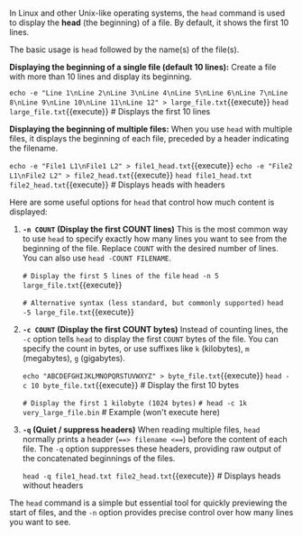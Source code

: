 In Linux and other Unix-like operating systems, the `head` command is used to display the **head** (the beginning) of a file. By default, it shows the first 10 lines.

The basic usage is `head` followed by the name(s) of the file(s).

**Displaying the beginning of a single file (default 10 lines):**
Create a file with more than 10 lines and display its beginning.

`echo -e "Line 1\nLine 2\nLine 3\nLine 4\nLine 5\nLine 6\nLine 7\nLine 8\nLine 9\nLine 10\nLine 11\nLine 12" > large_file.txt`{{execute}}
`head large_file.txt`{{execute}} # Displays the first 10 lines

**Displaying the beginning of multiple files:**
When you use `head` with multiple files, it displays the beginning of each file, preceded by a header indicating the filename.

`echo -e "File1 L1\nFile1 L2" > file1_head.txt`{{execute}}
`echo -e "File2 L1\nFile2 L2" > file2_head.txt`{{execute}}
`head file1_head.txt file2_head.txt`{{execute}} # Displays heads with headers

Here are some useful options for `head` that control how much content is displayed:

1.  **`-n COUNT` (Display the first COUNT lines)**
    This is the most common way to use `head` to specify exactly how many lines you want to see from the beginning of the file. Replace `COUNT` with the desired number of lines. You can also use `head -COUNT FILENAME`.

    `# Display the first 5 lines of the file`
    `head -n 5 large_file.txt`{{execute}}

    `# Alternative syntax (less standard, but commonly supported)`
    `head -5 large_file.txt`{{execute}}

2.  **`-c COUNT` (Display the first COUNT bytes)**
    Instead of counting lines, the `-c` option tells `head` to display the first `COUNT` bytes of the file. You can specify the count in bytes, or use suffixes like `k` (kilobytes), `m` (megabytes), `g` (gigabytes).

    `echo "ABCDEFGHIJKLMNOPQRSTUVWXYZ" > byte_file.txt`{{execute}}
    `head -c 10 byte_file.txt`{{execute}} # Display the first 10 bytes

    `# Display the first 1 kilobyte (1024 bytes)`
    `# head -c 1k very_large_file.bin` # Example (won't execute here)

3.  **`-q` (Quiet / suppress headers)**
    When reading multiple files, `head` normally prints a header (`==> filename <==`) before the content of each file. The `-q` option suppresses these headers, providing raw output of the concatenated beginnings of the files.

    `head -q file1_head.txt file2_head.txt`{{execute}} # Displays heads without headers

The `head` command is a simple but essential tool for quickly previewing the start of files, and the `-n` option provides precise control over how many lines you want to see.
